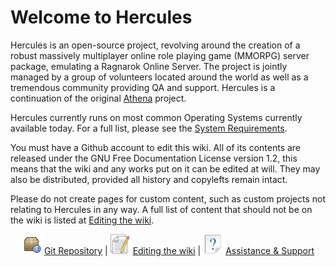 # Welcome to Hercules

Hercules is an open-source project, revolving around the creation of a robust massively multiplayer online role playing
game (MMORPG) server package, emulating a Ragnarok Online Server. The project is jointly managed by a group of
volunteers located around the world as well as a tremendous community providing QA and support. Hercules is a
continuation of the original [Athena](https://github.com/Satureja/Athena/wiki/Athena) project.

Hercules currently runs on most common Operating Systems currently available today. For a full list, please see the
[System Requirements](setup/system-requirements.md).

You must have a Github account to edit this wiki. All of its contents are released under the GNU Free Documentation
License version 1.2, this means that the wiki and any works put on it can be edited at will. They may also be
distributed, provided all history and copylefts remain intact.

Please do not create pages for custom content, such as custom projects not relating to Hercules in any way. A full list
of content that should not be on the wiki is listed at [Editing the wiki](contributing/editing-the-wiki.md).

<center>

![](assets/GitRepo.png) [Git Repository](https://github.com/HerculesWS/Hercules)
 | ![](assets/WikiEdit.png) [Editing the wiki]()
 | ![](assets/Support.png) [Assistance & Support](https://herc.ws/board/)

</center>
